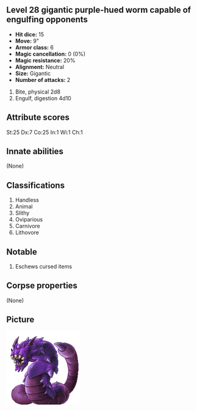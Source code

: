 ## Level 28 gigantic purple-hued worm capable of engulfing opponents
- **Hit dice:** 15
- **Move:** 9"
- **Armor class:** 6
- **Magic cancellation:** 0 (0%)
- **Magic resistance:** 20%
- **Alignment:** Neutral
- **Size:** Gigantic
- **Number of attacks:** 2
1. Bite, physical 2d8
2. Engulf, digestion 4d10
## Attribute scores
St:25 Dx:7 Co:25 In:1 Wi:1 Ch:1
## Innate abilities
(None)
## Classifications
1. Handless
2. Animal
3. Slithy
4. Oviparious
5. Carnivore
6. Lithovore
## Notable
1. Eschews cursed items
## Corpse properties
(None)
## Picture
![Purple worm](https://github.com/hyvanmielenpelit/GnollHackTileSet/blob/main/Monsters/purple_worm/purple_worm.png)
